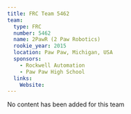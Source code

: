 ```yaml
---
title: FRC Team 5462
team:
  type: FRC
  number: 5462
  name: 2PawR (2 Paw Robotics)
  rookie_year: 2015
  location: Paw Paw, Michigan, USA
  sponsors:
    - Rockwell Automation
    - Paw Paw High School
  links:
    Website: 
---
```

No content has been added for this team